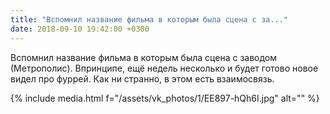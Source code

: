 ```yaml
---
title: "Вспомнил название фильма в которым была сцена с за..."
date: 2018-09-10 19:42:00 +0300
---
```


Вспомнил название фильма в которым была сцена с заводом (Метрополис). Впринципе, ещё недель несколько и будет готово новое видел про фуррей. Как ни странно, в этом есть взаимосвязь.

{% include media.html f="/assets/vk_photos/1/EE897-hQh6I.jpg" alt="" %}
